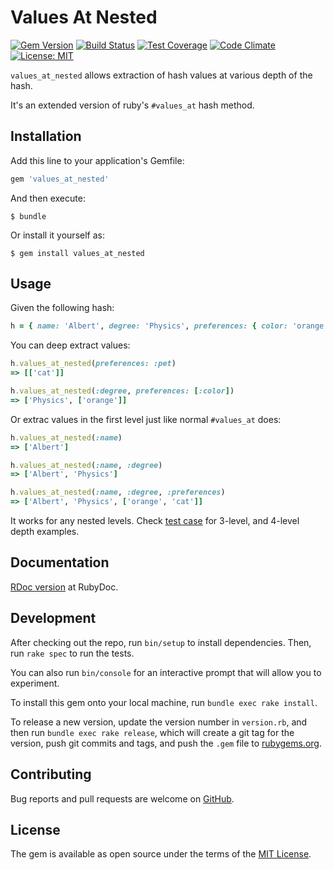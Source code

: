 
# Values At Nested
[![Gem Version](https://badge.fury.io/rb/values_at_nested.svg)](https://rubygems.org/gems/values_at_nested)
[![Build Status](https://app.travis-ci.com/abarrak/values_at_nested.svg?branch=master)](https://app.travis-ci.com/abarrak/values_at_nested)
[![Test Coverage](https://api.codeclimate.com/v1/badges/e829f4ea204fca717e93/test_coverage)](https://codeclimate.com/github/abarrak/values_at_nested/test_coverage)
[![Code Climate](https://api.codeclimate.com/v1/badges/e829f4ea204fca717e93/maintainability)](https://codeclimate.com/github/abarrak/values_at_nested/maintainability)
[![License: MIT](https://img.shields.io/badge/License-MIT-yellow.svg)](https://opensource.org/licenses/MIT)

`values_at_nested` allows extraction of hash values at various depth of the hash.

It's an extended version of ruby's `#values_at` hash method.

## Installation

Add this line to your application's Gemfile:

```ruby
gem 'values_at_nested'
```

And then execute:

```shell
$ bundle
```

Or install it yourself as:

```shell
$ gem install values_at_nested
```

## Usage

Given the following hash:

```ruby
h = { name: 'Albert', degree: 'Physics', preferences: { color: 'orange', pet: 'cat' } }
```

You can deep extract values:

```ruby
h.values_at_nested(preferences: :pet)
=> [['cat']]

h.values_at_nested(:degree, preferences: [:color])
=> ['Physics', ['orange']]
```

Or extrac values in the first level just like normal `#values_at` does:

```ruby
h.values_at_nested(:name)
=> ['Albert']

h.values_at_nested(:name, :degree)
=> ['Albert', 'Physics']

h.values_at_nested(:name, :degree, :preferences)
=> ['Albert', 'Physics', ['orange', 'cat']]
```

It works for any nested levels. Check [test case](https://github.com/abarrak/values_at_nested/blob/master/spec/values_at_nested_spec.rb#L64-L84) for 3-level, and 4-level depth examples.

## Documentation

[RDoc version](http://www.rubydoc.info/gems/values_at_nested) at RubyDoc.

## Development

After checking out the repo, run `bin/setup` to install dependencies. Then, run `rake spec` to run the tests. 

You can also run `bin/console` for an interactive prompt that will allow you to experiment.

To install this gem onto your local machine, run `bundle exec rake install`. 

To release a new version, update the version number in `version.rb`, and then run `bundle exec rake release`, which will create a git tag for the version, push git commits and tags, and push the `.gem` file to [rubygems.org](https://rubygems.org).

## Contributing
  
Bug reports and pull requests are welcome on [GitHub](https://github.com/abarrak/values_at_nested).

## License

The gem is available as open source under the terms of the [MIT License](http://opensource.org/licenses/MIT).
